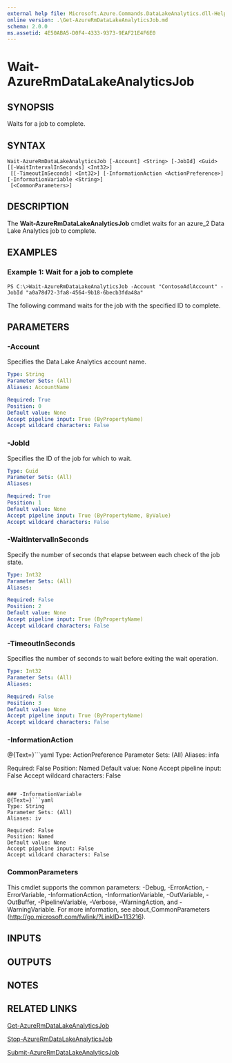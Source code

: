 ```yaml
---
external help file: Microsoft.Azure.Commands.DataLakeAnalytics.dll-Help.xml
online version: .\Get-AzureRmDataLakeAnalyticsJob.md
schema: 2.0.0
ms.assetid: 4E50ABA5-D0F4-4333-9373-9EAF21E4F6E0
---
```


# Wait-AzureRmDataLakeAnalyticsJob

## SYNOPSIS
Waits for a job to complete.

## SYNTAX

```
Wait-AzureRmDataLakeAnalyticsJob [-Account] <String> [-JobId] <Guid> [[-WaitIntervalInSeconds] <Int32>]
 [[-TimeoutInSeconds] <Int32>] [-InformationAction <ActionPreference>] [-InformationVariable <String>]
 [<CommonParameters>]
```

## DESCRIPTION
The **Wait-AzureRmDataLakeAnalyticsJob** cmdlet waits for an azure_2 Data Lake Analytics job to complete.

## EXAMPLES

### Example 1: Wait for a job to complete
```
PS C:\>Wait-AzureRmDataLakeAnalyticsJob -Account "ContosoAdlAccount" -JobId "a0a78d72-3fa8-4564-9b18-6becb3fda48a"
```

The following command waits for the job with the specified ID to complete.

## PARAMETERS

### -Account
Specifies the Data Lake Analytics account name.

```yaml
Type: String
Parameter Sets: (All)
Aliases: AccountName

Required: True
Position: 0
Default value: None
Accept pipeline input: True (ByPropertyName)
Accept wildcard characters: False
```

### -JobId
Specifies the ID of the job for which to wait.

```yaml
Type: Guid
Parameter Sets: (All)
Aliases: 

Required: True
Position: 1
Default value: None
Accept pipeline input: True (ByPropertyName, ByValue)
Accept wildcard characters: False
```

### -WaitIntervalInSeconds
Specify the number of seconds that elapse between each check of the job state.

```yaml
Type: Int32
Parameter Sets: (All)
Aliases: 

Required: False
Position: 2
Default value: None
Accept pipeline input: True (ByPropertyName)
Accept wildcard characters: False
```

### -TimeoutInSeconds
Specifies the number of seconds to wait before exiting the wait operation.

```yaml
Type: Int32
Parameter Sets: (All)
Aliases: 

Required: False
Position: 3
Default value: None
Accept pipeline input: True (ByPropertyName)
Accept wildcard characters: False
```

### -InformationAction
@{Text=}```yaml
Type: ActionPreference
Parameter Sets: (All)
Aliases: infa

Required: False
Position: Named
Default value: None
Accept pipeline input: False
Accept wildcard characters: False
```

### -InformationVariable
@{Text=}```yaml
Type: String
Parameter Sets: (All)
Aliases: iv

Required: False
Position: Named
Default value: None
Accept pipeline input: False
Accept wildcard characters: False
```

### CommonParameters
This cmdlet supports the common parameters: -Debug, -ErrorAction, -ErrorVariable, -InformationAction, -InformationVariable, -OutVariable, -OutBuffer, -PipelineVariable, -Verbose, -WarningAction, and -WarningVariable. For more information, see about_CommonParameters (http://go.microsoft.com/fwlink/?LinkID=113216).

## INPUTS

## OUTPUTS

## NOTES

## RELATED LINKS

[Get-AzureRmDataLakeAnalyticsJob](.\Get-AzureRmDataLakeAnalyticsJob.md)

[Stop-AzureRmDataLakeAnalyticsJob](.\Stop-AzureRmDataLakeAnalyticsJob.md)

[Submit-AzureRmDataLakeAnalyticsJob](.\Submit-AzureRmDataLakeAnalyticsJob.md)


